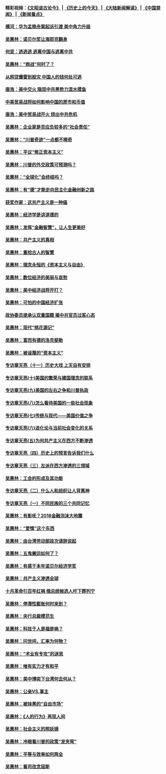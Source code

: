 #### 精彩视频：[《文昭谈古论今》](http://45.32.25.56/wenzhao) | [《历史上的今天》](http://45.32.25.56/today-in-history) | [《大陆新闻解读》](http://45.32.25.56/ntdtv-comedy) | [《中国禁闻》](http://45.32.25.56/ntdtv-news) | [《新闻看点》](http://45.32.25.56/news-insight) 

 #### [横河：华为孟晚舟案起诉引渡 美中角力升级](../pages/nsc423/n11027230.md?t=02100631) 

#### [吴惠林：诺贝尔奖让海耶克翻身](../pages/nsc423/n10890049.md?t=02100631) 

#### [何坚：逃逃逃 逃离中国与逃离中共](../pages/nsc423/n10592891.md?t=02100631) 

#### [吴惠林：“商战”何时了？](../pages/nsc423/n10573558.md?t=02100631) 

#### [从网贷爆雷到股灾 中国人的钱何处可逃](../pages/nsc423/n10572800.md?t=02100631) 

#### [唐浩：美中交火 隐现中共黑势力混水摸鱼](../pages/nsc423/n10544040.md?t=02100631) 

#### [中美贸易战将如何影响中国的房市和币值](../pages/nsc423/n10543697.md?t=02100631) 

#### [唐浩：美中贸易战开火 烧出中共危机](../pages/nsc423/n10540126.md?t=02100631) 

#### [吴惠林：企业家是否应负较多的“社会责任”](../pages/nsc423/n10535022.md?t=02100631) 

#### [吴惠林：“川普奇迹”一点都不稀奇](../pages/nsc423/n10512808.md?t=02100631) 

#### [吴惠林：平议“修正资本主义”](../pages/nsc423/n10495724.md?t=02100631) 

#### [吴惠林：川普的外交政策可预测吗？](../pages/nsc423/n10462387.md?t=02100631) 

#### [吴惠林：“全球化”会终结吗？](../pages/nsc423/n10452838.md?t=02100631) 

#### [吴惠林：有“德”才能走向民主化金融创新之路](../pages/nsc423/n10432292.md?t=02100631) 

#### [获奖作家：这共产主义是一种癌](../pages/nsc423/n10431541.md?t=02100631) 

#### [吴惠林：经济学是讲道德的](../pages/nsc423/n10398014.md?t=02100631) 

#### [吴惠林：发挥“金融智慧”，让人生更美好](../pages/nsc423/n10375019.md?t=02100631) 

#### [吴惠林：共产主义的真相](../pages/nsc423/n10351394.md?t=02100631) 

#### [吴惠林：重拾古人的智慧](../pages/nsc423/n10337691.md?t=02100631) 

#### [吴惠林：理念永恒的《资本主义与自由》](../pages/nsc423/n10316274.md?t=02100631) 

#### [吴惠林：数位经济的美丽与哀愁](../pages/nsc423/n10292946.md?t=02100631) 

#### [吴惠林：美中经济战将开打？](../pages/nsc423/n10258825.md?t=02100631) 

#### [吴惠林：可怕的中国经济扩张](../pages/nsc423/n10219147.md?t=02100631) 

#### [政协委员提承认双重国籍 揭中共官员过客心态](../pages/nsc423/n10208809.md?t=02100631) 

#### [吴惠林：现代“桃花源记”](../pages/nsc423/n10185234.md?t=02100631) 

#### [吴惠林：富而有德的洛克斐勒](../pages/nsc423/n10142264.md?t=02100631) 

#### [吴惠林：被诬蔑的“资本主义”](../pages/nsc423/n10124816.md?t=02100631) 

#### [专访章天亮（十一）历史大戏 上天自有安排](../pages/nsc423/n10094905.md?t=02100631) 

#### [专访章天亮(十)美国的繁荣与建国理念的联系](../pages/nsc423/n10094899.md?t=02100631) 

#### [专访章天亮(九)美国的左右之争和川普执政](../pages/nsc423/n10094889.md?t=02100631) 

#### [专访章天亮(八)怎么看待美国的一些社会现象](../pages/nsc423/n10094857.md?t=02100631) 

#### [专访章天亮(七)传统与现代——美国价值之争](../pages/nsc423/n10093140.md?t=02100631) 

#### [专访章天亮(六)进化论与当前社会变化的关系](../pages/nsc423/n10092036.md?t=02100631) 

#### [专访章天亮(五)为何共产主义在西方不断渗透](../pages/nsc423/n10083620.md?t=02100631) 

#### [专访章天亮（四）历史上的预言告诉我们什么](../pages/nsc423/n10083606.md?t=02100631) 

#### [专访章天亮（三）左派在西方渗透的三领域](../pages/nsc423/n10081115.md?t=02100631) 

#### [吴惠林：工会的形成及其功能](../pages/nsc423/n10080633.md?t=02100631) 

#### [专访章天亮（二）什么人和组织让人背离神](../pages/nsc423/n10076637.md?t=02100631) 

#### [专访章天亮（一）不同民族的三个共同记忆](../pages/nsc423/n10074188.md?t=02100631) 

#### [吴惠林：有影呒？2018金融泡沫大地震](../pages/nsc423/n10040534.md?t=02100631) 

#### [吴惠林：“爱情”这个东西](../pages/nsc423/n10019423.md?t=02100631) 

#### [吴惠林：由台湾劳动部政次请辞说起](../pages/nsc423/n9979679.md?t=02100631) 

#### [吴惠林：五鬼搬运如何了？](../pages/nsc423/n9925338.md?t=02100631) 

#### [吴惠林：有感于本年诺贝尔经济学奖](../pages/nsc423/n9871883.md?t=02100631) 

#### [吴惠林：共产主义渗透全球](../pages/nsc423/n9812748.md?t=02100631) 

#### [十月革命引百年红祸 俄总统候选人吁下葬列宁](../pages/nsc423/n9810182.md?t=02100631) 

#### [吴惠林：停滞性膨胀何时来到？](../pages/nsc423/n9764136.md?t=02100631) 

#### [吴惠林：央行总裁模范生](../pages/nsc423/n9728134.md?t=02100631) 

#### [吴惠林：科技于人是福是祸？](../pages/nsc423/n9672982.md?t=02100631) 

#### [吴惠林：问世间，汇率为何物？](../pages/nsc423/n9621788.md?t=02100631) 

#### [吴惠林：“术业有专攻”的迷思](../pages/nsc423/n9580363.md?t=02100631) 

#### [吴惠林：唯有实力才有和平](../pages/nsc423/n9529599.md?t=02100631) 

#### [吴惠林：美中博奕下台湾何去何从？](../pages/nsc423/n9483598.md?t=02100631) 

#### [吴惠林：公亲VS.事主](../pages/nsc423/n9425637.md?t=02100631) 

#### [吴惠林：被抹黑的“自由市场”](../pages/nsc423/n9351545.md?t=02100631) 

#### [吴惠林：《人的行为》再现人间](../pages/nsc423/n9296339.md?t=02100631) 

#### [吴惠林：社会主义的照妖镜](../pages/nsc423/n9243460.md?t=02100631) 

#### [吴惠林：冷眼看川普的政策“发夹弯”](../pages/nsc423/n9120684.md?t=02100631) 

#### [吴惠林：平等与效率如何两全](../pages/nsc423/n9075430.md?t=02100631) 

#### [吴惠林：看司改念寇斯](../pages/nsc423/n9024915.md?t=02100631) 

